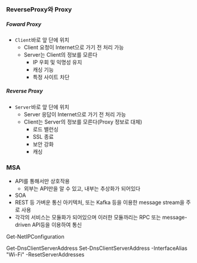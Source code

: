 ### ReverseProxy와 Proxy
##### Foward Proxy
- `Client`바로 앞 단에 위치
	- Client 요청이 Internet으로 가기 전 처리 가능
	- Server는 Client의 정보를 모른다
		- IP 우회 및 익명성 유지
		- 캐싱 기능
		- 특정 사이트 차단
##### Reverse Proxy
- `Server`바로 앞 단에 위치
	- Server 응답이 Internet으로 가기 전 처리 가능
	- Client는 Server의 정보를 모른다(Proxy 정보로 대체)
		- 로드 밸런싱
		- SSL 종료
		- 보안 강화
		- 캐싱

### MSA
- API를 통해서만 상호작용
	- 외부는 API만을 알 수 있고, 내부는 추상화가 되어있다
- SOA
- REST 등 가벼운 통신 아키텍처, 또는 Kafka 등을 이용한 message stream을 주로 사용
- 각각의 서비스는 모듈화가 되어있으며 이러한 모듈까리는 RPC 또는 message-driven API등을 이용하여 통신


Get-NetIPConfiguration

Get-DnsClientServerAddress
Set-DnsClientServerAddress -InterfaceAlias "Wi-Fi" -ResetServerAddresses
